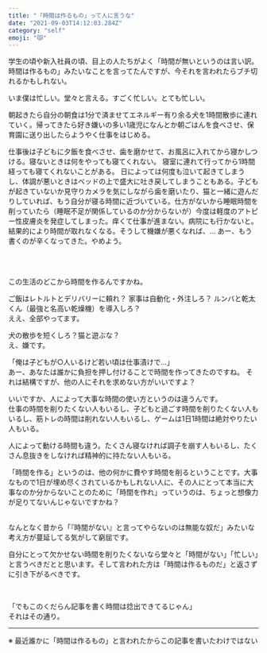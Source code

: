 ```yaml
---
title: "「時間は作るもの」って人に言うな"
date: "2021-09-03T14:12:03.284Z"
category: "self"
emoji: "😾"
---
```


学生の頃や新入社員の頃、目上の人たちがよく「時間が無いというのは言い訳。時間は作るもの」みたいなことを言ってたんですが、今それを言われたらブチ切れるかもしれない。


いま僕は忙しい。堂々と言える。すごく忙しい。とても忙しい。

朝起きたら自分の朝食は1分で済ませてエネルギー有り余る犬を1時間散歩に連れていく。帰ってきたら好き嫌いの多い1歳児になんとか朝ごはんを食べさせ、保育園に送り出したらようやく仕事をはじめる。

仕事後は子どもに夕飯を食べさせ、歯を磨かせて、お風呂に入れてから寝かしつける。寝ないときは何をやっても寝てくれない。
寝室に連れて行ってから1時間経っても寝てくれないことがある。
日によっては何度も泣いて起きてしまうし、体調が悪いときはベッドの上で盛大に吐き戻してしまうこともある。子どもが起きていないか見守りカメラを気にしながら歯を磨いたり、猫と一緒に遊んだりしていれば、もう自分が寝る時間に近づいている。仕方がないから睡眠時間を削っていたら（睡眠不足が関係しているのか分からないが）今度は軽度のアトピー性皮膚炎を発症してしまった。痒くて仕事が進まない。病院にも行かないと。結果的により時間が取れなくなる。そうして機嫌が悪くなれば、…
あー、もう書くのが辛くなってきた。やめよう。

<br />
<br />

この生活のどこから時間を作るんですかね。

ご飯はレトルトとデリバリーに頼れ？ 家事は自動化・外注しろ？ ルンバと乾太くん（最強と名高い乾燥機）を導入しろ？<br />
ええ、全部やってます。

犬の散歩を短くしろ？猫と遊ぶな？<br />
え、嫌です。<br />


「俺は子どもが○人いるけど若い頃は仕事漬けで…」<br />
あー、あなたは誰かに負担を押し付けることで時間を作ってきたのですね。
それは結構ですが、他の人にそれを求めない方がいいですよ？

いいですか、人によって大事な時間の使い方というのは違うんです。<br />
仕事の時間を削りたくない人もいるし、子どもと過ごす時間を削りたくない人もいるし、筋トレの時間は削れない人もいるし、ゲームは1日1時間は絶対やりたい人もいる。

人によって動ける時間も違う。たくさん寝なければ調子を崩す人もいるし、たくさん息抜きをしなければ精神的に持たない人もいる。

「時間を作る」というのは、他の何かに費やす時間を削るということです。大事なもので1日が埋め尽くされているかもしれない人に、その人にとって本当に大事なのか分からないことのために「時間を作れ」っていうのは、ちょっと想像力が足りてないんじゃないですかね？


<br />
なんとなく昔から「『時間がない』と言ってやらないのは無能な奴だ」みたいな考え方が蔓延してる気がして窮屈です。

自分にとって欠かせない時間を削りたくないなら堂々と「時間がない」「忙しい」と言うべきだとと思います。そして言われた方は「時間は作るものだ」と返さずに引き下がるべきです。


<br />





「でもこのくだらん記事を書く時間は捻出できてるじゃん」<br />
それはその通り。


----

※ 最近誰かに「時間は作るもの」と言われたからこの記事を書いたわけではない
